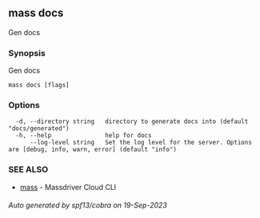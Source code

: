 ## mass docs

Gen docs

### Synopsis

Gen docs

```
mass docs [flags]
```

### Options

```
  -d, --directory string   directory to generate docs into (default "docs/generated")
  -h, --help               help for docs
      --log-level string   Set the log level for the server. Options are [debug, info, warn, error] (default "info")
```

### SEE ALSO

* [mass](mass.md)	 - Massdriver Cloud CLI

###### Auto generated by spf13/cobra on 19-Sep-2023
